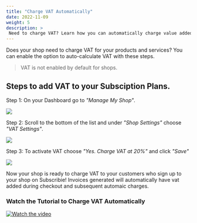 ```yaml
---
title: "Charge VAT Automatically"
date: 2022-11-09
weight: 5
description: >
 Need to charge VAT? Learn how you can automatically charge value added tax (VAT) to all your subscription plans
---
```


Does your shop need to charge VAT for your products and services? You can enable the option to auto-calculate VAT with these steps.

>  VAT is not enabled by default for shops.

## Steps to add VAT to your Subsciption Plans.

Step 1: On your Dashboard go to *"Manage My Shop"*.

![](https://subscribie.co.uk/blog/content/images/2022/10/image.png)

Step 2: Scroll to the bottom of the list and under *"Shop Settings"* choose *"VAT Settings"*.

![](https://subscribie.co.uk/blog/content/images/2022/10/image-1.png)

Step 3:  To activate VAT choose *"Yes. Charge VAT at 20%"* and click *"Save"*

![](https://subscribie.co.uk/blog/content/images/2022/10/image-2.png)

Now your shop is ready to charge VAT to your customers who sign up to your shop on Subscribie!
Invoices generated will automatically have vat added during checkout and subsequent automaic charges.

### Watch the Tutorial to Charge VAT Automatically

[![Watch the video](https://github.com/Subscribie/subscribie/assets/30567984/9614eef6-1c37-4356-962e-94a744ea4552)](https://youtu.be/XqM7Q2nvC3c)
